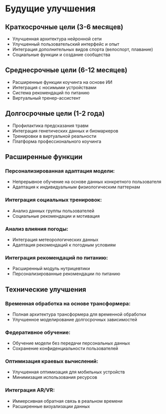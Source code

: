 # Будущие улучшения

## Краткосрочные цели (3-6 месяцев)
- Улучшенная архитектура нейронной сети
- Улучшенный пользовательский интерфейс и опыт
- Интеграция дополнительных видов спорта (велоспорт, плавание)
- Социальные функции и создание сообщества

## Среднесрочные цели (6-12 месяцев)
- Расширенные функции коучинга на основе ИИ
- Интеграция с носимыми устройствами
- Система рекомендаций по питанию
- Виртуальный тренер-ассистент

## Долгосрочные цели (1-2 года)
- Профилактика предсказания травм
- Интеграция генетических данных и биомаркеров
- Тренировки в виртуальной реальности
- Платформа профессионального коучинга

## Расширенные функции

### Персонализированная адаптация модели:
- Непрерывное обучение на основе данных конкретного пользователя
- Адаптация к индивидуальным физиологическим паттернам

### Интеграция социальных тренировок:
- Анализ данных группы пользователей
- Социальные рекомендации и мотивация

### Анализ влияния погоды:
- Интеграция метеорологических данных
- Адаптация рекомендаций к погодным условиям

### Интеграция рекомендаций по питанию:
- Расширенный модуль нутрицевтики
- Персонализированные рекомендации по питанию

## Технические улучшения

### Временная обработка на основе трансформера:
- Полная архитектура трансформера для временной обработки
- Улучшенное моделирование долгосрочных зависимостей

### Федеративное обучение:
- Обучение модели без передачи персональных данных
- Сохранение конфиденциальности пользователей

### Оптимизация краевых вычислений:
- Улучшенная оптимизация для мобильных устройств
- Минимизация использования ресурсов

### Интеграция AR/VR:
- Иммерсивная обратная связь в реальном времени
- Расширенные визуализации данных